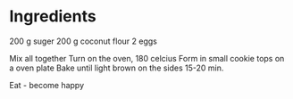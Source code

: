 # Ingredients
200 g suger
200 g coconut flour
2 eggs

Mix all together
Turn on the oven, 180 celcius
Form in small cookie tops on a oven plate
Bake until light brown on the sides 15-20 min.

Eat - become happy
